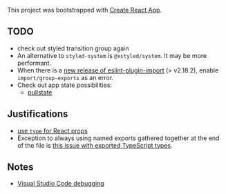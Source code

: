 This project was bootstrapped with [Create React App](https://github.com/facebook/create-react-app).

## TODO

- check out styled transition group again
- An alternative to `styled-system` is `@xstyled/system`. It may be more performant.
- When there is a [new release of eslint-plugin-import](https://github.com/benmosher/eslint-plugin-import/blob/master/CHANGELOG.md) (> v2.18.2), enable `import/group-exports` as an error.
- Check out app state possibilities:
  - [pullstate](https://lostpebble.github.io/pullstate/docs/quick-example.html)

## Justifications

- [use `type` for React props](https://medium.com/@martin_hotell/interface-vs-type-alias-in-typescript-2-7-2a8f1777af4c)
- Exception to always using named exports gathered together at the end of the file is [this issue with exported TypeScript types](https://github.com/Microsoft/TypeScript/issues/21194).

## Notes

- [Visual Studio Code debugging](https://create-react-app.dev/docs/setting-up-your-editor/#visual-studio-code)
